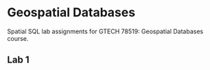 # Geospatial Databases
 Spatial SQL lab assignments for GTECH 78519: Geospatial Databases course.

## Lab 1

